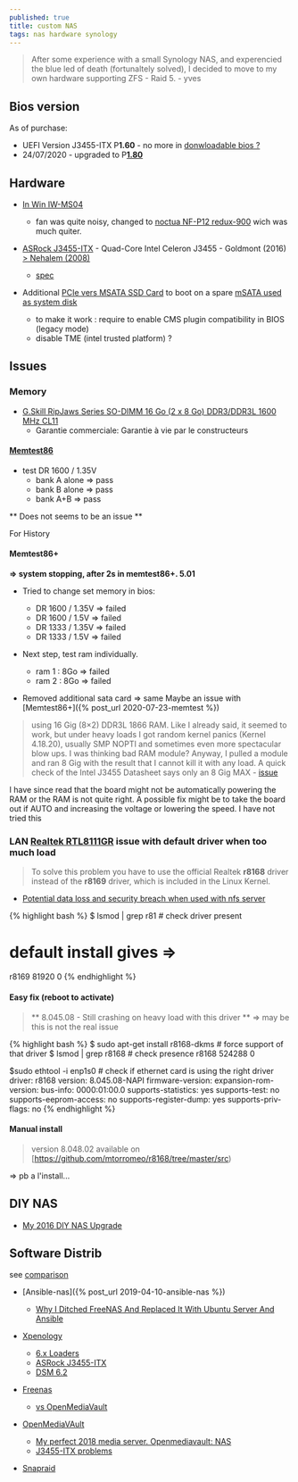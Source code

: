 ```yaml
---
published: true
title: custom NAS
tags: nas hardware synology
---
```

> After some experience with a small Synology NAS, and experencied the blue led of death (fortunaltely solved), I decided to move to my own hardware supporting ZFS - Raid 5. - yves

## Bios version
As of purchase:
- UEFI Version J3455-ITX P**1.60** - no more in [donwloadable bios ?](http://www.mgreene.org/?p=290)
- 24/07/2020 - upgraded to P[**1.80**](http://asrock.com/mb/Intel/J3455-ITX/?cat=Download&os=BIOS#BIOS)

## Hardware

- [In Win IW-MS04](https://proclockers.com/reviews/computer-cases/in-win-iw-ms04-mini-server-case-review?nopaging=1)
	- fan was quite noisy, changed to [noctua NF-P12 redux-900](https://www.amazon.fr/gp/product/B07C5KZX85/ref=ppx_yo_dt_b_asin_title_o04_s00?ie=UTF8&psc=1) wich was much quiter.
    
- [ASRock J3455-ITX](https://www.ldlc.com/fiche/PB00217669.html) - Quad-Core Intel Celeron J3455 - Goldmont (2016) [> Nehalem (2008)](https://en.wikipedia.org/wiki/List_of_Intel_CPU_microarchitectures)
	- [spec](https://www.asrock.com/mb/Intel/J3455-ITX/#Specification)

- Additional [PCIe vers MSATA SSD Card](https://www.amazon.fr/gp/product/B07MJLBVBS/ref=ppx_yo_dt_b_asin_title_o09_s00?ie=UTF8&psc=1) to boot on a spare [mSATA used as system disk](https://cdn.thingiverse.com/assets/15/a0/2e/f2/2c/IMG_20190414_230318-small.jpg)
	- to make it work : require to enable CMS plugin compatibility in BIOS (legacy mode)
    - disable TME (intel trusted platform) ?

## Issues

### Memory

- [G.Skill RipJaws Series SO-DIMM 16 Go (2 x 8 Go) DDR3/DDR3L 1600 MHz CL11](https://www.ldlc.com/fiche/PB00156966.html?offerId=AR201311110009)
	- Garantie commerciale: Garantie à vie par le constructeurs

#### [Memtest86](https://www.memtest86.com/download.htm)
- test DR 1600 / 1.35V
	- bank A alone => pass
    - bank B alone => pass
    - bank A+B     => pass

** Does not seems to be an issue **

For History
#### Memtest86+

**=> system stopping, after 2s in memtest86+. 5.01**

- Tried to change set memory in bios:
	- DR 1600 / 1.35V => failed
    - DR 1600 / 1.5V  => failed
    - DR 1333 / 1.35V => failed
    - DR 1333 / 1.5V  => failed
    
- Next step, test ram individually.
	- ram 1 : 8Go => failed
    - ram 2 : 8Go => failed

- Removed additional sata card => same
Maybe an issue with [Memtest86+]({% post_url 2020-07-23-memtest %})

> using 16 Gig (8×2) DDR3L 1866 RAM. Like I already said, it seemed to work, but under heavy loads I got random kernel panics (Kernel 4.18.20), usually SMP NOPTI and sometimes even more spectacular blow ups. I was thinking bad RAM module? Anyway, I pulled a module and ran 8 Gig with the result that I cannot kill it with any load. A quick check of the Intel J3455 Datasheet says only an 8 Gig MAX - [issue](http://www.mgreene.org/?p=290)

I have since read that the board might not be automatically powering the RAM or the RAM is not quite right. A possible fix might be to take the board out if AUTO and increasing the voltage or lowering the speed. I have not tried this 

### LAN [Realtek RTL8111GR](https://tuxbyte.com/how-to-get-your-realtek-rtl8111rtl8168-working-updated-guide/) **issue** with default driver when too much load

> To solve this problem you have to use the official Realtek **r8168** driver instead of the **r8169** driver, which is included in the Linux Kernel.

- [Potential data loss and security breach when used with nfs server](https://github.com/mtorromeo/r8168/issues/4)

{% highlight bash %}
$ lsmod | grep r81						# check driver present
# default install gives =>
r8169                  81920  0
{% endhighlight %}

#### Easy fix (reboot to activate)
> ** 8.045.08 - Still crashing on heavy load with this driver **
=> may be this is not the real issue

{% highlight bash %}
$ sudo apt-get install r8168-dkms			# force support of that driver
<reboot>
$ lsmod | grep r8168						# check presence
r8168                 524288  0
  
$sudo ethtool -i enp1s0	# check if ethernet card is using the right driver
driver: r8168
version: 8.045.08-NAPI
firmware-version: 
expansion-rom-version: 
bus-info: 0000:01:00.0
supports-statistics: yes
supports-test: no
supports-eeprom-access: no
supports-register-dump: yes
supports-priv-flags: no
{% endhighlight %}

#### Manual install
> version 8.048.02 available on [https://github.com/mtorromeo/r8168/tree/master/src)
  
=> pb a l'install...

## DIY NAS
- [My 2016 DIY NAS Upgrade](https://blog.briancmoses.com/2016/06/building-a-cost-conscious-faster-than-gigabit-network.html)

## Software Distrib

see [comparison](https://www.reddit.com/r/DataHoarder/comments/6by93u/want_to_build_a_home_nas_freenas_nas4free_or_omv/)
- [Ansible-nas]({% post_url 2019-04-10-ansible-nas %})
	- [Why I Ditched FreeNAS And Replaced It With Ubuntu Server And Ansible](https://davidstephens.uk/ansible/linux/ubuntu/2017/10/05/why-i-ditched-freenas-replaced-with-ubuntu-ansible/)

- [Xpenology](https://xpenology.org/)
	- [6.x Loaders](https://xpenology.com/forum/topic/13333-tutorialreference-6x-loaders-and-platforms/)
	- [ASRock J3455-ITX](https://xpenology.com/forum/topic/9699-asrock-j3455-itx/)
    - [DSM 6.2](https://xpenology.com/forum/topic/13153-dsm-62-possible-on-asrock-j3455-itx/)

- [Freenas](https://www.freenas.org/)
	- [vs OpenMediaVault](https://www.freenas.org/freenas-vs-openmediavault/)
    
- [OpenMediaVAult]()
	- [My perfect 2018 media server. Openmediavault: NAS](https://medium.com/@yllanos/my-perfect-2018-media-server-openmediavault-nas-storage-multimedia-services-53e74ea33af3)
	- [J3455-ITX problems](https://forum.openmediavault.org/index.php/Thread/16375-ASRock-J3455-ITX-problems/)
    
- [Snapraid](https://www.snapraid.it/compare)
